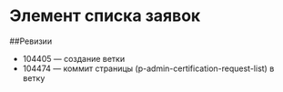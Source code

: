 # Элемент списка заявок

##Ревизии
  * 104405 — создание ветки
  * 104474 — коммит страницы (p-admin-certification-request-list) в ветку